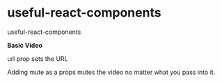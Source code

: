 # useful-react-components
useful-react-components

**Basic Video**

url prop sets the URL

Adding mute as a props mutes the video no matter what you pass into it.
